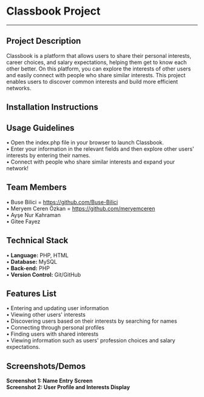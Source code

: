 # **Classbook Project**
---
Project Description
---
Classbook is a platform that allows users to share their personal interests, career choices, and salary expectations, helping them get to know each other better. On this platform, you can explore the interests of other users and easily connect with people who share similar interests. This project enables users to discover common interests and build more efficient networks.

Installation Instructions
---


Usage Guidelines
---
•	Open the index.php file in your browser to launch Classbook. <br>
•	Enter your information in the relevant fields and then explore other users' interests by entering their names. <br>
•	Connect with people who share similar interests and expand your network! <br>

Team Members
---
•	Buse Bilici = https://github.com/Buse-Bilici <br>
•	Meryem Ceren Özkan = https://github.com/meryemceren <br>
•	Ayşe Nur Kahraman <br>
•	Gitee Fayez 


Technical Stack
---
• **Language:** PHP, HTML <br>
• **Database:** MySQL <br>
• **Back-end:** PHP <br>
• **Version Control:** Git/GitHub

Features List
---
•	Entering and updating user information <br>
•	Viewing other users' interests <br>
•	Discovering users based on their interests by searching for names <br>
•	Connecting through personal profiles <br>
•	Finding users with shared interests <br>
•	Viewing information such as users' profession choices and salary expectations.

Screenshots/Demos
---
**Screenshot 1: Name Entry Screen** <br>
**Screenshot 2: User Profile and Interests Display**



